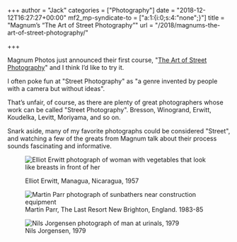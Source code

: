 +++
author = "Jack"
categories = ["Photography"]
date = "2018-12-12T16:27:27+00:00"
mf2_mp-syndicate-to = ["a:1:{i:0;s:4:\"none\";}"]
title = "Magnum’s “The Art of Street Photography”"
url = "/2018/magnums-the-art-of-street-photography/"

+++
<div class="wp-block-jetpack-markdown">
  <p>
    Magnum Photos just announced their first course, "<a href="https://learn.magnumphotos.com/course/the-art-of-street-photography/">The Art of Street Photography</a>" and I think I&#8217;d like to try it.
  </p>
  
  <p>
    I often poke fun at "Street Photography" as "a genre invented by people with a camera but without ideas".
  </p>
  
  <p>
    That&#8217;s unfair, of course, as there are plenty of great photographers whose work can be called "Street Photography". Bresson, Winogrand, Erwitt, Koudelka, Levitt, Moriyama, and so on.
  </p>
  
  <p>
    Snark aside, many of my favorite photographs could be considered "Street", and watching a few of the greats from Magnum talk about their process sounds fascinating and informative.
  </p>
</div><figure class="wp-block-image">

<img src="/img/2018/12/2018-12-12_elliot-erwitt.jpg" alt="Elliot Erwitt photograph of woman with vegetables that look like breasts in front of her" class="wp-image-2127" srcset="/img/2018/12/2018-12-12_elliot-erwitt.jpg 422w, /img/2018/12/2018-12-12_elliot-erwitt-206x300.jpg 206w" sizes="(max-width: 422px) 100vw, 422px" /><figcaption>Elliot Erwitt, Managua, Nicaragua, 1957</figcaption></figure> <figure class="wp-block-image"><img src="/img/2018/12/2018-12-12_martin-parr.jpg" alt="Martin Parr photograph of sunbathers near construction equipment" class="wp-image-2128" srcset="/img/2018/12/2018-12-12_martin-parr.jpg 510w, /img/2018/12/2018-12-12_martin-parr-300x166.jpg 300w" sizes="(max-width: 510px) 100vw, 510px" /><figcaption>Martin Parr, The Last Resort New Brighton, England. 1983-85</figcaption></figure> <figure class="wp-block-image"><img src="/img/2018/12/2018-12-12_nils-jorgensen-1024x698.png" alt="Nils Jorgensen photograph of man at urinals, 1979" class="wp-image-2129" srcset="/img/2018/12/2018-12-12_nils-jorgensen-1024x698.png 1024w, /img/2018/12/2018-12-12_nils-jorgensen-300x205.png 300w, /img/2018/12/2018-12-12_nils-jorgensen-768x524.png 768w, /img/2018/12/2018-12-12_nils-jorgensen.png 1276w" sizes="(max-width: 1024px) 100vw, 1024px" /><figcaption>Nils Jorgensen, 1979</figcaption></figure>